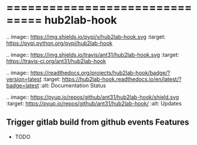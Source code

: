 ===============================
hub2lab-hook
===============================


.. image:: https://img.shields.io/pypi/v/hub2lab-hook.svg
        :target: https://pypi.python.org/pypi/hub2lab-hook

.. image:: https://img.shields.io/travis/ant31/hub2lab-hook.svg
        :target: https://travis-ci.org/ant31/hub2lab-hook

.. image:: https://readthedocs.org/projects/hub2lab-hook/badge/?version=latest
        :target: https://hub2lab-hook.readthedocs.io/en/latest/?badge=latest
        :alt: Documentation Status

.. image:: https://pyup.io/repos/github/ant31/hub2lab-hook/shield.svg
     :target: https://pyup.io/repos/github/ant31/hub2lab-hook/
     :alt: Updates


Trigger gitlab build from github events
Features
--------

* TODO
